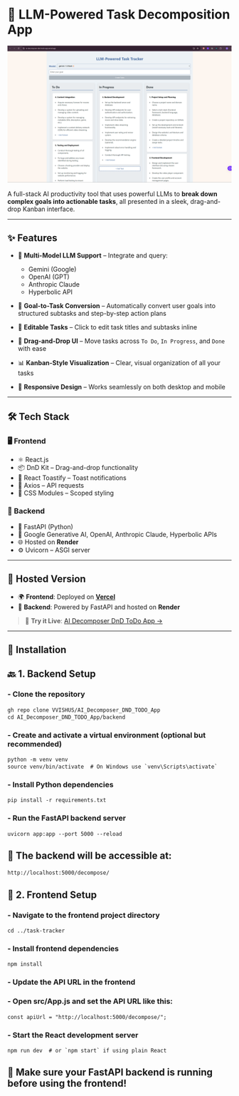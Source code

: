 # 🧠 LLM-Powered Task Decomposition App

![Application Screenshot](Screenshot.png)

A full-stack AI productivity tool that uses powerful LLMs to **break down complex goals into actionable tasks**, all presented in a sleek, drag-and-drop Kanban interface.

---

## ✨ Features

- 🤖 **Multi-Model LLM Support** – Integrate and query:
  - Gemini (Google)
  - OpenAI (GPT)
  - Anthropic Claude
  - Hyperbolic API

- 🧩 **Goal-to-Task Conversion** – Automatically convert user goals into structured subtasks and step-by-step action plans

- 📝 **Editable Tasks** – Click to edit task titles and subtasks inline

- 🧲 **Drag-and-Drop UI** – Move tasks across `To Do`, `In Progress`, and `Done` with ease

- 📊 **Kanban-Style Visualization** – Clear, visual organization of all your tasks

- 📱 **Responsive Design** – Works seamlessly on both desktop and mobile

---

## 🛠 Tech Stack

### 🖥️ Frontend
- ⚛️ React.js
- 📦 DnD Kit – Drag-and-drop functionality
- 🔔 React Toastify – Toast notifications
- 📡 Axios – API requests
- 🎨 CSS Modules – Scoped styling

### 🧪 Backend
- 🚀 FastAPI (Python)
- 🤖 Google Generative AI, OpenAI, Anthropic Claude, Hyperbolic APIs
- 🌐 Hosted on **Render**
- ⚙️ Uvicorn – ASGI server

---

## 🚀 Hosted Version

- 🌍 **Frontend**: Deployed on **[Vercel](https://vercel.com/vaibhav-singhs-projects-c5ab9c36/ai-decomposer-dnd-todo-app)**
- 🧠 **Backend**: Powered by FastAPI and hosted on **Render**

> 🔗 **Try it Live**: [AI Decomposer DnD ToDo App →](https://vercel.com/vaibhav-singhs-projects-c5ab9c36/ai-decomposer-dnd-todo-app)

---

## 🧰 Installation

## 🔙 1. Backend Setup
### - Clone the repository
```
gh repo clone VVISHUS/AI_Decomposer_DND_TODO_App
cd AI_Decomposer_DND_TODO_App/backend
```
### - Create and activate a virtual environment (optional but recommended)
```
python -m venv venv
source venv/bin/activate  # On Windows use `venv\Scripts\activate`
```
### - Install Python dependencies
```
pip install -r requirements.txt
```
### - Run the FastAPI backend server
```
uvicorn app:app --port 5000 --reload
```
## 🚀 The backend will be accessible at:
```
http://localhost:5000/decompose/
```
## 🎨 2. Frontend Setup
### - Navigate to the frontend project directory
```
cd ../task-tracker
```
### - Install frontend dependencies
```
npm install
```
### - Update the API URL in the frontend
### - Open src/App.js and set the API URL like this:
```
const apiUrl = "http://localhost:5000/decompose/";
```
### - Start the React development server
```
npm run dev  # or `npm start` if using plain React
```
## 🧠 Make sure your FastAPI backend is running before using the frontend!
